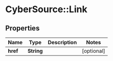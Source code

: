 # CyberSource::Link

## Properties
Name | Type | Description | Notes
------------ | ------------- | ------------- | -------------
**href** | **String** |  | [optional] 


